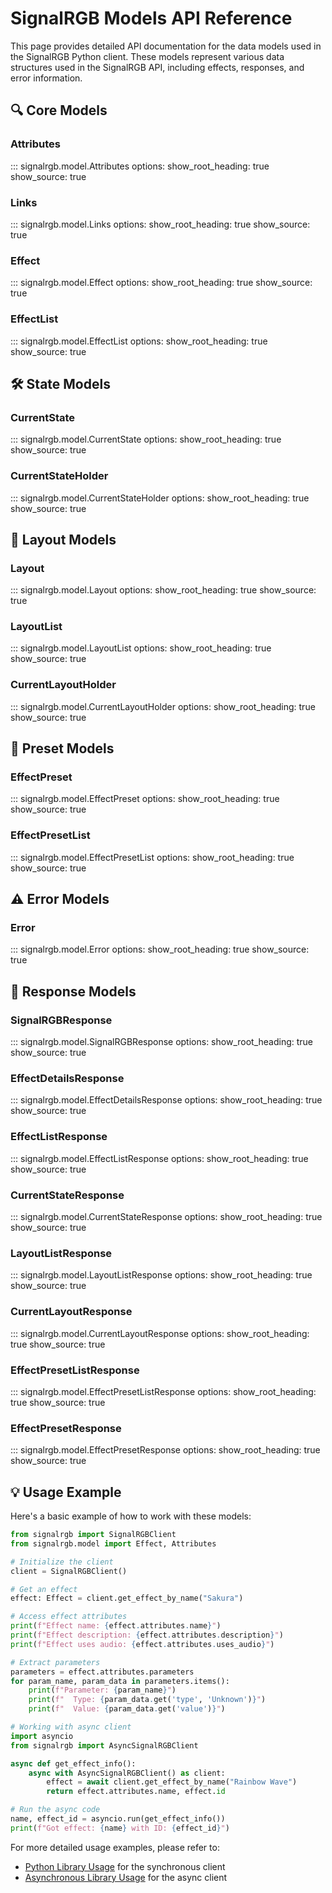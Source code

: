# SignalRGB Models API Reference

This page provides detailed API documentation for the data models used in the SignalRGB Python client. These models represent various data structures used in the SignalRGB API, including effects, responses, and error information.

## 🔍 Core Models

### Attributes

::: signalrgb.model.Attributes
    options:
      show_root_heading: true
      show_source: true

### Links

::: signalrgb.model.Links
    options:
      show_root_heading: true
      show_source: true

### Effect

::: signalrgb.model.Effect
    options:
      show_root_heading: true
      show_source: true

### EffectList

::: signalrgb.model.EffectList
    options:
      show_root_heading: true
      show_source: true

## 🛠️ State Models

### CurrentState

::: signalrgb.model.CurrentState
    options:
      show_root_heading: true
      show_source: true

### CurrentStateHolder

::: signalrgb.model.CurrentStateHolder
    options:
      show_root_heading: true
      show_source: true

## 📐 Layout Models

### Layout

::: signalrgb.model.Layout
    options:
      show_root_heading: true
      show_source: true

### LayoutList

::: signalrgb.model.LayoutList
    options:
      show_root_heading: true
      show_source: true

### CurrentLayoutHolder

::: signalrgb.model.CurrentLayoutHolder
    options:
      show_root_heading: true
      show_source: true

## 💾 Preset Models

### EffectPreset

::: signalrgb.model.EffectPreset
    options:
      show_root_heading: true
      show_source: true

### EffectPresetList

::: signalrgb.model.EffectPresetList
    options:
      show_root_heading: true
      show_source: true

## ⚠️ Error Models

### Error

::: signalrgb.model.Error
    options:
      show_root_heading: true
      show_source: true

## 🔄 Response Models

### SignalRGBResponse

::: signalrgb.model.SignalRGBResponse
    options:
      show_root_heading: true
      show_source: true

### EffectDetailsResponse

::: signalrgb.model.EffectDetailsResponse
    options:
      show_root_heading: true
      show_source: true

### EffectListResponse

::: signalrgb.model.EffectListResponse
    options:
      show_root_heading: true
      show_source: true

### CurrentStateResponse

::: signalrgb.model.CurrentStateResponse
    options:
      show_root_heading: true
      show_source: true

### LayoutListResponse

::: signalrgb.model.LayoutListResponse
    options:
      show_root_heading: true
      show_source: true

### CurrentLayoutResponse

::: signalrgb.model.CurrentLayoutResponse
    options:
      show_root_heading: true
      show_source: true

### EffectPresetListResponse

::: signalrgb.model.EffectPresetListResponse
    options:
      show_root_heading: true
      show_source: true

### EffectPresetResponse

::: signalrgb.model.EffectPresetResponse
    options:
      show_root_heading: true
      show_source: true

## 💡 Usage Example

Here's a basic example of how to work with these models:

```python
from signalrgb import SignalRGBClient
from signalrgb.model import Effect, Attributes

# Initialize the client
client = SignalRGBClient()

# Get an effect
effect: Effect = client.get_effect_by_name("Sakura")

# Access effect attributes
print(f"Effect name: {effect.attributes.name}")
print(f"Effect description: {effect.attributes.description}")
print(f"Effect uses audio: {effect.attributes.uses_audio}")

# Extract parameters
parameters = effect.attributes.parameters
for param_name, param_data in parameters.items():
    print(f"Parameter: {param_name}")
    print(f"  Type: {param_data.get('type', 'Unknown')}")
    print(f"  Value: {param_data.get('value')}")

# Working with async client
import asyncio
from signalrgb import AsyncSignalRGBClient

async def get_effect_info():
    async with AsyncSignalRGBClient() as client:
        effect = await client.get_effect_by_name("Rainbow Wave")
        return effect.attributes.name, effect.id

# Run the async code
name, effect_id = asyncio.run(get_effect_info())
print(f"Got effect: {name} with ID: {effect_id}")
```

For more detailed usage examples, please refer to:
- [Python Library Usage](../usage/library.md) for the synchronous client
- [Asynchronous Library Usage](../async_usage.md) for the async client
